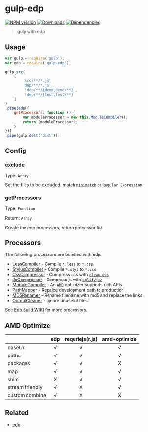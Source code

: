 # gulp-edp

[![NPM version][npm-image]][npm-url]
[![Downloads][downloads-image]][npm-url]
[![Dependencies][dep-image]][dep-url]

> gulp with edp

## Usage

```js
var gulp = require('gulp');
var edp = require('gulp-edp');

gulp.src(
    [
        'src/**/*.js'
        'dep/**/*.js',
        '!dep/**/{demo,demo/**}',
        '!dep/**/{test,test/**}'
    ]
)
.pipe(edp({
    getProcessors: function () {
        var moduleProcessor = new this.ModuleCompiler();
        return [moduleProcessor];
    }
}))
.pipe(gulp.dest('dist'));

```

## Config

### exclude 

Type: `Array`

Set the files to be excluded. match [`minimatch`][minimatch-url] or `Regular Expression`.

### getProcessors

Type: `Function`

Return: `Array`

Create the edp processors, return processor list.

## Processors

The following processors are bundled with edp:

* [LessCompiler][lesscompiler-url] - Compile `*.less` to `*.css`
* [StylusCompiler][styluscompiler-url] - Compile `*.styl` to `*.css`
* [CssCompressor][csscompressor-url] - Compress css with [`clean-css`][clean-css-url]
* [JsCompressor][jscompressor-url] - Compress js with [`uglifyjs2`][uglifyjs2-url]
* [ModuleCompiler][modulecompiler-url] - An [`AMD`][amd-url] optimizer supports rich APIs  
* [PathMapper][pathmapper-url] - Repalce development path to production 
* [MD5Renamer][md5renamer-url] - Rename filename with md5 and replace the links
* [OutputCleaner][outputcleaner-url] - Ignore unuseful files

See [Edp Build WIKI][edp-wiki-build-url] for more processors.

## AMD Optimize

|                   | edp | requriejs\(r.js\) | amd-optimize |
| ----------------- |:---:|:-----------------:|:------------:|
| baseUrl           | √   | √                 | √            |
| paths             | √   | √                 | √            |
| packages          | √   | √                 | X            |
| map               | √   | √                 | √            |
| shim              | X   | √                 | √            |
| stream friendly   | √   | X                 | √            |
| custom combine    | √   | X                 | X            |


## Related

- [edp][edp-url]

[downloads-image]: http://img.shields.io/npm/dm/gulp-edp.svg
[npm-url]: https://npmjs.org/package/gulp-edp
[npm-image]: http://img.shields.io/npm/v/gulp-edp.svg
[dep-url]: https://david-dm.org/junmer/gulp-edp
[dep-image]: http://img.shields.io/david/junmer/gulp-edp.svg

[minimatch-url]: https://github.com/isaacs/minimatch
[clean-css-url]: https://github.com/jakubpawlowicz/clean-css
[uglifyjs2-url]: https://github.com/mishoo/UglifyJS2
[amd-url]: https://github.com/amdjs/amdjs-api
[edp-url]: https://github.com/ecomfe/edp

[edp-wiki-build-url]: https://github.com/ecomfe/edp/wiki/Build
[lesscompiler-url]: https://github.com/ecomfe/edp/wiki/build-processors#lesscompiler
[styluscompiler-url]: https://github.com/ecomfe/edp/wiki/build-processors#styluscompiler
[csscompressor-url]: https://github.com/ecomfe/edp/wiki/build-processors#csscompressor
[jscompressor-url]: https://github.com/ecomfe/edp/wiki/build-processors#jscompressor
[modulecompiler-url]: https://github.com/ecomfe/edp/wiki/build-processors#modulecompiler
[pathmapper-url]: https://github.com/ecomfe/edp/wiki/build-processors#pathmapper
[md5renamer-url]: https://github.com/ecomfe/edp/wiki/build-processors#md5renamer
[outputcleaner-url]: https://github.com/ecomfe/edp/wiki/build-processors#outputcleaner
